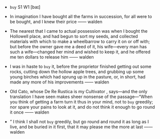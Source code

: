 - `buy` S1 W1 [baɪ]



-  In imagination I have bought all the farms in succession, for all were to be bought, and I knew their price —— walden

-  The nearest that I came to actual possession was when I bought the Hollowell place, and had begun to sort my seeds, and collected materials with which to make a wheelbarrow to carry it on or off with; but before the owner gave me a deed of it, his wife﻿—every man has such a wife﻿—changed her mind and wished to keep it, and he offered me ten dollars to release him —— walden

-  I was in haste to `buy` it, before the proprietor finished getting out some rocks, cutting down the hollow apple trees, and grubbing up some young birches which had sprung up in the pasture, or, in short, had made any more of his improvements —— walden

- Old Cato, whose De Re Rustica is my Cultivator , says﻿—and the only translation I have seen makes sheer nonsense of the passage﻿—“When you think of getting a farm turn it thus in your mind, not to `buy` greedily; nor spare your pains to look at it, and do not think it enough to go round it once —— walden

- ” I think I shall not `buy` greedily, but go round and round it as long as I live, and be buried in it first, that it may please me the more at last —— walden